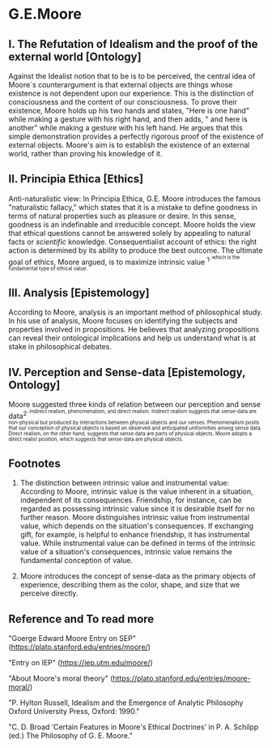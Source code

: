 # G.E.Moore

## I. The Refutation of Idealism and the proof of the external world [Ontology]

Against the Idealist notion that to be is to be perceived, the central idea of Moore´s counterargument is that external objects are things whose existence is not dependent upon our experience. This is the distinction of consciousness and the content of our consciousness. To prove their existence, Moore holds up his two hands and states, "Here is one hand" while making a gesture with his right hand, and then adds, " and here is another" while making a gesture with his left hand. He argues that this simple demonstration provides a perfectly rigorous proof of the existence of external objects. Moore's aim is to establish the existence of an external world, rather than proving his knowledge of it. 

## II. Principia Ethica [Ethics]
Anti-naturalistic view: In Principia Ethica, G.E. Moore introduces the famous "naturalistic fallacy," which states that it is a mistake to define goodness in terms of natural properties such as pleasure or desire. In this sense, goodness is an indefinable and irreducible concept. Moore holds the view that ethical questions cannot be answered solely by appealing to natural facts or _scientific_ knowledge.
Consequentialist account of ethics:  the right action is determined by its ability to produce the best outcome. The ultimate goal of ethics, Moore argued, is to maximize intrinsic value <sup>1<sup>, which is the fundamental type of ethical value.

## III. Analysis [Epistemology]
According to Moore, analysis is an important method of philosophical study. In his use of analysis, Moore focuses on identifying the subjects and properties involved in propositions. He believes that analyzing propositions can reveal their ontological implications and help us understand what is at stake in philosophical debates.

## IV. Perception and Sense-data [Epistemology, Ontology]
Moore suggested three kinds of relation between our perception and sense data<sup>2<sup>: indirect realism, phenomenalism, and direct realism. Indirect realism suggests that sense-data are non-physical but produced by interactions between physical objects and our senses. Phenomenalism posits that our conception of physical objects is based on observed and anticipated uniformities among sense data. Direct realism, on the other hand, suggests that sense data are parts of physical objects. Moore adopts a direct realist position, which suggests that sense-data are physical objects.

## Footnotes 

1. The distinction between <span style = "test-decoration: underline;"> intrinsic value<span> and <span style = "test-decoration: underline;"> instrumental value<span>: According to Moore, intrinsic value is the value inherent in a situation, independent of its consequences. Friendship, for instance, can be regarded as possessing intrinsic value since it is desirable itself for no further reason. Moore distinguishes intrinsic value from instrumental value, which depends on the situation's consequences. If exchanging gift, for example, is helpful to enhance friendship, it has instrumental value. While instrumental value can be defined in terms of the intrinsic value of a situation's consequences, intrinsic value remains the fundamental conception of value.

2. Moore introduces the concept of sense-data as the primary objects of experience, describing them as the color, shape, and size that we perceive directly.

## Reference and To read more
"Goerge Edward Moore Entry on SEP" (https://plato.stanford.edu/entries/moore/)

"Entry on IEP" (https://iep.utm.edu/moore/) 

"About Moore's moral theory" (https://plato.stanford.edu/entries/moore-moral/)

"P. Hylton Russell, Idealism and the Emergence of Analytic Philosophy Oxford University Press, Oxford: 1990."

"C. D. Broad ‘Certain Features in Moore's Ethical Doctrines’ in P. A. Schilpp (ed.) The Philosophy of G. E. Moore."
